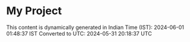 # My Project

This content is dynamically generated in Indian Time (IST): 2024-06-01 01:48:37 IST
Converted to UTC: 2024-05-31 20:18:37 UTC

